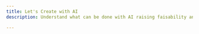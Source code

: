 ```yaml
---
title: Let's Create with AI
description: Understand what can be done with AI raising faisability and ethics issues

---
```


